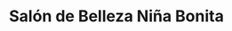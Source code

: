 ---
title: "Salón de Belleza Niña Bonita"
url: /concon/salon-de-belleza-nina-bonita/
shop: Kosmetik
---